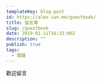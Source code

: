 ```yaml
---
templateKey: blog-post
id: https://alex-ian.me/guestbook/
title: 留言簿
slug: /guestbook
date: 2019-01-11T16:32:00Z
description: ""
publish: true
tags:
  - 閱讀
---
```


歡迎留言
